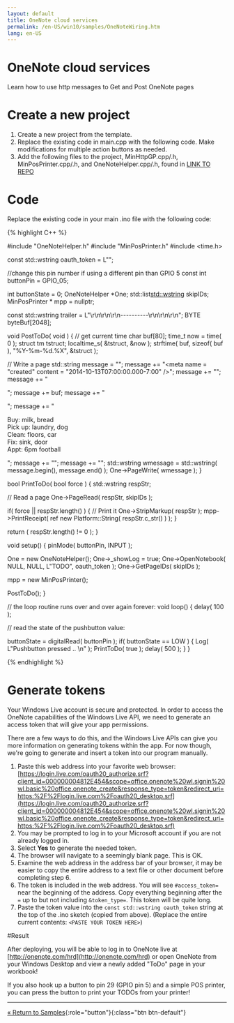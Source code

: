 ```yaml
---
layout: default
title: OneNote cloud services
permalink: /en-US/win10/samples/OneNoteWiring.htm
lang: en-US
---
```


# OneNote cloud services
Learn how to use http messages to Get and Post OneNote pages

# Create a new project

1. Create a new project from the template.
2. Replace the existing code in main.cpp with the following code. Make modifications for multiple action buttons as needed.
3. Add the following files to the project, MinHttpGP.cpp/.h, MinPosPrinter.cpp/.h, and OneNoteHelper.cpp/.h,
   found in [LINK TO REPO](https://github.com/ms-iot/sample-todo) <!-- TODO UPDATE LINK -->

# Code

Replace the existing code in your main .ino file with the following code:

{% highlight C++ %}

#include "OneNoteHelper.h"
#include "MinPosPrinter.h"
#include <time.h>

const std::wstring oauth_token = L"<PASTE YOUR TOKEN HERE>";

//change this pin number if using a different pin than GPIO 5
const int buttonPin = GPIO_05;

int buttonState = 0;
OneNoteHelper *One;
std::list<std::wstring> skipIDs;
MinPosPrinter * mpp = nullptr;

const std::wstring trailer = L"\r\n\r\n\r\n----------\r\n\r\n\r\n";
BYTE byteBuf[2048];

void PostToDo( void )
{
  // get current time
  char buf[80];
  time_t     now = time( 0 );
  struct tm  tstruct;
  localtime_s( &tstruct, &now );
  strftime( buf, sizeof( buf ), "%Y-%m-%d.%X", &tstruct );

  // Write a page
  std::string message = "";
  message += "<!DOCTYPE html><html><head><title>TODO</title><meta name = \"created\" content = \"2014-10-13T07:00:00.000-7:00\" /></head>";
  message += "<body>";
  message += "<p>";
  message += buf;
  message += "</p>";
  message += "<p>Buy: milk, bread<br/>Pick up: laundry, dog<br/>Clean: floors, car<br />Fix: sink, door<br/>Appt: 6pm football</p>";
  message += "</body>";
  message += "</html>";
  std::wstring wmessage = std::wstring( message.begin(), message.end() );
  One->PageWrite( wmessage );
}


bool PrintToDo( bool force )
{
  std::wstring respStr;

  // Read a page
  One->PageRead( respStr, skipIDs );

  if( force || respStr.length() )
  {
	  // Print it
	  One->StripMarkup( respStr );
	  mpp->PrintReceipt( ref new Platform::String( respStr.c_str() ) );
  }

  return ( respStr.length() != 0 );
}

void setup()
{
  pinMode( buttonPin, INPUT );

  One = new OneNoteHelper();
  One->_showLog = true;
  One->OpenNotebook( NULL, NULL, L"TODO", oauth_token );
  One->GetPageIDs( skipIDs );

  mpp = new MinPosPrinter();
  
  PostToDo();
}

// the loop routine runs over and over again forever:
void loop()
{
  delay( 100 );

  // read the state of the pushbutton value:
  
  buttonState = digitalRead( buttonPin );
  if( buttonState == LOW ) {
	  Log( L"Pushbutton pressed .. \n" );
	  PrintToDo( true );
	  delay( 500 );
  }
}

{% endhighlight %}

   
# Generate tokens

Your Windows Live account is secure and protected. In order to access the OneNote capabilities of the Windows Live API, we need to generate an access token that will give your app permissions.

There are a few ways to do this, and the Windows Live APIs can give you more information on generating tokens within the app. For now though, we're going to generate and insert a token into our program manually.

1. Paste this web address into your favorite web browser: [https://login.live.com/oauth20_authorize.srf?client_id=000000004812E454&scope=office.onenote%20wl.signin%20wl.basic%20office.onenote_create&response_type=token&redirect_uri=https:%2F%2Flogin.live.com%2Foauth20_desktop.srf](https://login.live.com/oauth20_authorize.srf?client_id=000000004812E454&scope=office.onenote%20wl.signin%20wl.basic%20office.onenote_create&response_type=token&redirect_uri=https:%2F%2Flogin.live.com%2Foauth20_desktop.srf)
2. You may be prompted to log in to your Microsoft account if you are not already logged in.
3. Select **Yes** to generate the needed token.
4. The browser will navigate to a seemingly blank page. This is OK.
5. Examine the web address in the address bar of your browser, it may be easier to copy the entire address to a text file or other document before completing step 6.
6. The token is included in the web address. You will see `#access_token=` near the beginning of the address. Copy everything beginning after the `=` up to but not including `&token_type=`. This token will be quite long.
7. Paste the token value into the `const std::wstring oauth_token` string at the top of the .ino sketch (copied from above). (Replace the entire current contents: `<PASTE YOUR TOKEN HERE>`)


#Result

After deploying, you will be able to log in to OneNote live at [http://onenote.com/hrd](http://onenote.com/hrd) or open OneNote from your Windows Desktop and view a newly added "ToDo" page in your workbook!

If you also hook up a button to pin 29 (GPIO pin 5) and a simple POS printer, you can press the button to print your TODOs from your printer!

---

[&laquo; Return to Samples](SampleApps.htm){:role="button"}{:class="btn btn-default"}
